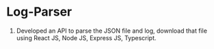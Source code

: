 # Log-Parser

1. Developed an API to parse the JSON file and log, download that file using React JS, Node JS, Express JS, Typescript.
